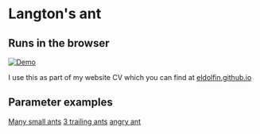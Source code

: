 # Langton's ant

## Runs in the browser

[![Demo](https://github.com/user-attachments/assets/ba0d60e3-e9a9-4827-8e6c-9a44b5d95c2f)](https://eldolfin.github.io/langton.wasm/?debug)

I use this as part of my website CV which you can find at
[eldolfin.github.io](https://eldolfin.github.io)

## Parameter examples

[Many small ants](https://eldolfin.github.io/langton.wasm/?alpha_retention=240&final_speed=0.5&number_of_ants=200&speedup_frames=0&start_x=0.5&start_y=0.5)
[3 trailing ants](https://eldolfin.github.io/langton.wasm/?alpha_retention=255&final_speed=30&number_of_ants=3&speedup_frames=300&start_x=0.5&start_y=0.5)
[angry ant](https://eldolfin.github.io/langton.wasm/?alpha_retention=220&final_speed=200&number_of_ants=1&speedup_frames=0)
